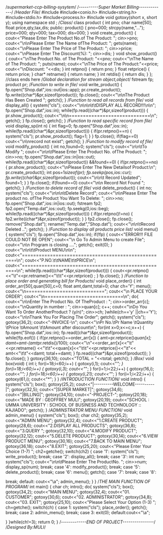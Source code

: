 /*supermarket-ccp-billing-sysytem*/
/*----------Super Market Billing-------------*/
/*Header File*/
#include<iostream>
#include<conio.h>
#include<string.h>
#include<stdio.h>
#include<process.h>
#include<fstream>
void gotoxy(short x, short y); 
using namespace std ;
/*Class*/
class product
{
int pno;
char name[50];
float price,qty,tax,dis;
public:
product()
{
pno=000;
strcpy(name,"...");
price=000;
qty=000;
tax=000;
dis=000;
}
void create_product()
{
cout<<"Please Enter The Product No.of The Product: ";
cin>>pno;
cout<<"\n\nPlease Enter The Name ofThe Product: ";
gets(name);
cout<<"\nPlease Enter The Price of The Product: ";
cin>>price;
cout<<"\nPlease Enter The Discount(%): ";
cin>>dis;
}
void show_product()
{
cout<<"\nThe Product No. of The Product: "<<pno;
cout<<"\nThe Name of The Product: ";
puts(name);
cout<<"\nThe Price of The Product:"<<price;
cout<<"\nDiscount: "<<dis;
}
int retpno()
{
return pno;
}
float retprice()
{
return price;
}
char* retname()
{
return name;
}
int retdis()
{
return dis;
}
}; //class ends here
/*Global declaration for stream object,object*/
fstream fp;
product pr;
/*Function to write in file*/
void write_product()
{
fp.open("Shop.dat",ios::out|ios::app);
pr.create_product();
fp.write((char*)&pr,sizeof(product));
fp.close();
cout<<"\n\nThe Product Has Been Created ";
getch();
}
/*Function to read all records from file*/
void display_all()
{
system("cls");
cout<<"\n\n\n\t\tDISPLAY ALL RECORD!!!\n\n";
fp.open("Shop.dat",ios::in);
while(fp.read((char*)&pr,sizeof(product)))
{
pr.show_product();
cout<<"\n\n=============================\n";
getch();
}
fp.close();
getch();
}
/*Function to read specific record from file*/
void display_sp(int n)
{
int flag=0;
fp.open("Shop.dat",ios::in);
while(fp.read((char*)&pr,sizeof(product)))
{
if(pr.retpno()==n)
{
system("cls");
pr.show_product();
flag=1;
}
}
fp.close();
if(flag==0)
cout<<"\n\nrecord not exist";
getch();
}
/*Function to modify record of file*/
void modify_product()
{
int no,found=0;
system("cls");
cout<<"\n\n\tTo Modify ";
cout<<"\n\n\tPlease Enter The Product No. ofThe Product: ";
cin>>no;
fp.open("Shop.dat",ios::in|ios::out);
while(fp.read((char*)&pr,sizeof(product)) &&found==0)
{
if(pr.retpno()==no)
{
pr.show_product();
cout<<"\nPlease Enter The New Detailsof Product:\n";
pr.create_product();
int pos=1*sizeof(pr);
fp.seekp(pos,ios::cur);
fp.write((char*)&pr,sizeof(product));
cout<<"\n\n\t Record Updated";
found=1;
}
}
fp.close();
if(found==0)
cout<<"\n\n Record Not Found ";
getch();
}
/*Function to delete record of file*/
void delete_product()
{
int no;
system("cls");
cout<<"\n\n\n\tDelete Record";
cout<<"\n\nPlease Enter The product no. ofThe Product You Want To Delete: ";
cin>>no;
fp.open("Shop.dat",ios::in|ios::out);
fstream fp2;
fp2.open("Temp.dat",ios::out);
fp.seekg(0,ios::beg);
while(fp.read((char*)&pr,sizeof(product)))
{
if(pr.retpno()!=no)
{
fp2.write((char*)&pr,sizeof(product));
}
}
fp2.close();
fp.close();
remove("Shop.dat");
rename("Temp.dat","Shop.dat");
cout<<"\n\n\tRecord Deleted ..";
getch();
}
/*Function to display all products price
list*/
void menu()
{
system("cls");
fp.open("Shop.dat",ios::in);
if(!fp)
{
cout<<"ERROR!!! FILE COULD NOT BE OPEN";
cout<<"\n Go To Admin Menu to create File";
cout<<"\n\n Program is closing ....";
getch();
exit(0);
}
cout<<"\n\n\t\tProduct MENU\n\n";
cout<<"====================================================\n";
cout<<"P.NO.\t\tNAME\t\tPRICE\n";
cout<<"====================================================\n";
while(fp.read((char*)&pr,sizeof(product)))
{
cout<<pr.retpno()<<"\t"<<pr.retname()<<"\t\t"<<pr.retprice() ;
}
fp.close();
}
/*Function to place order and generating
bill for Products*/
void place_order()
{
int order_arr[50],quan[50],c=0;
float amt,damt,total=0;
char ch='Y';
menu();
cout<<"\n============================";
cout<<"\n PLACE YOUR ORDER";
cout<<"\n============================\n";
do{
cout<<"\n\nEnter The Product No. Of TheProduct : ";
cin>>order_arr[c];
cout<<"\nQuantity in number : ";
cin>>quan[c];
c++;
cout<<"\nDo You Want To Order AnotherProduct ? (y/n)";
cin>>ch;
}while(ch=='y' ||ch=='Y');
cout<<"\n\nThank You For Placing The Order";
getch();
system("cls");
gotoxy(36,2);
cout<<"-INVOICE-\n";
cout<<"\nPr No.\tPr Name \tQuantity \tPrice \tAmount \t\tAmount after discount\n";
for(int x=0;x<=c;x++)
{
fp.open("Shop.dat",ios::in);
fp.read((char*)&pr,sizeof(product));
while(!fp.eof())
{
if(pr.retpno()==order_arr[x])
{
amt=pr.retprice()*quan[x];
damt=amt-(amt*pr.retdis()/100);
cout<<"\n"<<order_arr[x]<<"\t"<<pr.retname()
<<"\t\t"<<quan[x]<<"\t\t"<<pr.retprice()<<"\t"<<
amt<<"\t\t"<<damt;
total+=damt;
}
fp.read((char*)&pr,sizeof(product));
}
fp.close();
}
gotoxy(36,10);
cout<<"TOTAL = "<<total;
getch();
}
/*Box*/
void box(void)
{
int i;
for(i=18;i<60;i++)
{
gotoxy(i,1);
cout<<"*";
}
for(i=18;i<60;i++)
{
gotoxy(i,3);
cout<<"*";
}
for(i=1;i<22;i++)
{
gotoxy(16,i);
cout<<"*";
}
for(i=18;i<60;i++)
{
gotoxy(i,21);
cout<<"*";
}
for(i=1;i<22;i++)
{
gotoxy(61,i);
cout<<"*";
}
}
/*INTRODUCTION FUNCTION*/
void intro()
{
	system("cls");
box();
gotoxy(25,2);
cout<<"|----------WELCOME----------|";
gotoxy(32,5);
cout<<"|SUPER MARKET|";
gotoxy(34,6);
cout<<"|BILLING|";
gotoxy(34,10);
cout<<"-PROJECT-";
gotoxy(20,18);
cout<<"MADE BY : GEOFFREY MULI";
gotoxy(20,19);
cout<<"SCHOOL : UMMA UNIVERSITY : SCHOOL OF BUSINESS AND TECHNOLOGY :: KAJIADO";
getch();
}
/*ADMINSTRATOR MENU FUNCTION*/
void admin_menu()
{
system("cls");
box();
char ch2;
gotoxy(35,2);
cout<<"ADMIN MENU";
gotoxy(32,4);
cout<<"1.CREATE PRODUCT";
gotoxy(28,6);
cout<<"2.DISPLAY ALL PRODUCTS";
gotoxy(36,8);
cout<<"3.QUERY ";
gotoxy(32,10);
cout<<"4.MODIFY PRODUCT";
gotoxy(32,12);
cout<<"5.DELETE PRODUCT";
gotoxy(30,14);
cout<<"6.VIEW PRODUCT MENU";
gotoxy(30,16);
cout<<"7.BACK TO MAIN MENU";
gotoxy(36,18);
cout<<"8.EXIT";
gotoxy(25,20);
cout<<"Please Enter Your Choice (1-7) ";
ch2=getche();
switch(ch2)
{
case '1':
system("cls");
write_product();
break;
case '2':
display_all();
break;
case '3':
int num;
system("cls");
cout<<"\n\n\tPlease Enter The ProductNo. ";
cin>>num;
display_sp(num);
break;
case '4':
modify_product();
break;
case '5':
delete_product();
break;
case '6':
menu();
getch();
case '7':
break;
case '8':

break;
default:
cout<<"\a";
admin_menu();
}
}
/*THE MAIN FUNCTION OF PROGRAM*/
int main()
{
char ch;
intro();
do{
system("cls");
box();
gotoxy(34,2);
cout<<"MAIN MENU";
gotoxy(32,4);
cout<<"01. CUSTOMER";
gotoxy(30,6);
cout<<"02. ADMINISTRATOR";
gotoxy(34,8);
cout<<"03. EXIT";
gotoxy(25,10);
cout<<"Please Select Your Option (1-3) ";
ch=getche();
switch(ch)
{
case 1:
system("cls");
place_order();
getch();
break;
case 2:
admin_menu();
break;
case 3:
exit(0);
default:cout<<"\a";

}
}while(ch!=3);
return 0;
}
/*-------------END OF PROJECT----------------*/
/*Designed By:MULI*/

